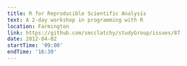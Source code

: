 ```yaml
---
title: R for Reproducible Scientific Analysis
text: A 2-day workshop in programming with R
location: Farmington
link: https://github.com/smcclatchy/studyGroup/issues/87
date: 2012-04-02
startTime: '09:00'
endTime: '16:30'
---
```


